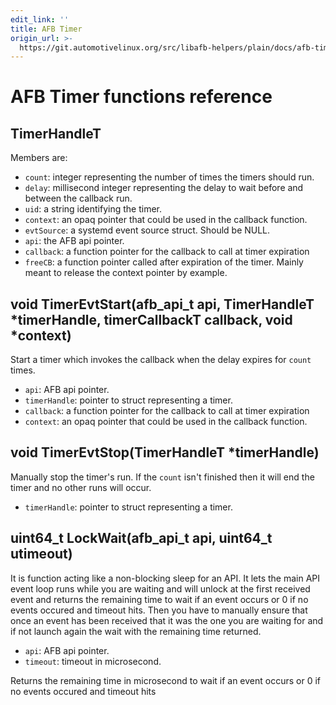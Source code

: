 ```yaml
---
edit_link: ''
title: AFB Timer
origin_url: >-
  https://git.automotivelinux.org/src/libafb-helpers/plain/docs/afb-timer.md?h=icefish
---
```


<!-- WARNING: This file is generated by fetch_docs.js using /home/boron/Documents/AGL/docs-webtemplate/site/_data/tocs/devguides/icefish/afb-helpers-function-references-afb-helpers-book.yml -->

# AFB Timer functions reference

## TimerHandleT

Members are:

* `count`: integer representing the number of times the timers should run.
* `delay`: millisecond integer representing the delay to wait before and between
 the callback run.
* `uid`: a string identifying the timer.
* `context`: an opaq pointer that could be used in the callback function.
* `evtSource`: a systemd event source struct. Should be NULL.
* `api`: the AFB api pointer.
* `callback`: a function pointer for the callback to call at timer expiration
* `freeCB`: a function pointer called after expiration of the timer. Mainly meant
 to release the context pointer by example.

## void TimerEvtStart(afb_api_t api, TimerHandleT *timerHandle, timerCallbackT callback, void *context)

Start a timer which invokes the callback when the delay expires for `count`
times.

* `api`: AFB api pointer.
* `timerHandle`: pointer to struct representing a timer.
* `callback`: a function pointer for the callback to call at timer expiration
* `context`: an opaq pointer that could be used in the callback function.

## void TimerEvtStop(TimerHandleT *timerHandle)

Manually stop the timer's run. If the `count` isn't finished then it will end
the timer and no other runs will occur.

* `timerHandle`: pointer to struct representing a timer.

## uint64_t LockWait(afb_api_t api, uint64_t utimeout)

It is function acting like a non-blocking sleep for an API. It lets the main API
event loop runs while you are waiting and will unlock at the first received
event and returns the remaining time to wait if an event occurs or 0 if no events
occured and timeout hits. Then you have to manually ensure that once an event
has been received that it was the one you are waiting for and if not launch again
the wait with the remaining time returned.

* `api`: AFB api pointer.
* `timeout`: timeout in microsecond.

Returns the remaining time in microsecond to wait if an event occurs or 0 if no
events occured and timeout hits
